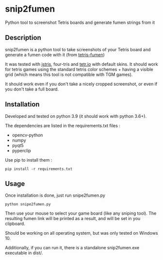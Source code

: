 # snip2fumen

Python tool to screenshot Tetris boards and generate fumen strings from it

## Description

snip2fumen is a python tool to take screenshots of your Tetris board and generate a fumen code with it (from [tetris-fumen](https://github.com/knewjade/tetris-fumen))

It was tested with [jstris](https://jstris.jezevec10.com), four-tris and [tetr.io](https://tetr.io) with default skins.
It should work for tetris games using the standard tetris color schemes + having a visible grid (which means this tool is not compatible with TGM games).

It should work even if you don't take a nicely cropped screenshot, or even if you don't take a full board.

## Installation

Developed and tested on python 3.9 (it should work with python 3.6+).

The dependencies are listed in the requirements.txt files :
* opencv-python
* numpy
* pyqt5
* pyperclip

Use pip to install them :
```
pip install -r requirements.txt
```

## Usage

Once installation is done, just run snipe2fumen.py

```
python snipe2fumen.py
```

Then use your mouse to select your game board (like any sniping tool).
The resulting fumen link will be printed as a result, and will be set in you clipboard.

Should be working on all operating system, but was only tested on Windows 10.

Additionally, if you can run it, there is a standalone snip2fumen.exe executable in dist/.
